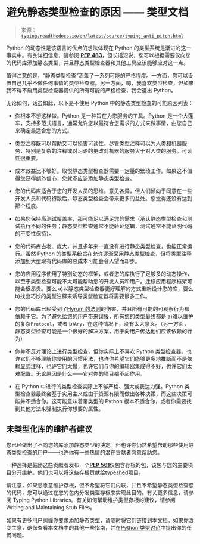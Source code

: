 <!--yml

category: 未分类

date: 2024-05-27 15:17:36

-->

# 避免静态类型检查的原因 —— 类型文档

> 来源：[`typing.readthedocs.io/en/latest/source/typing_anti_pitch.html`](https://typing.readthedocs.io/en/latest/source/typing_anti_pitch.html)

Python 的动态性是该语言的优点的想法体现在 Python 的类型系统是渐进的这一事实中。有关详细信息，请参阅 [**PEP 483**](https://peps.python.org/pep-0483/)，但长话短说，您可以根据需要仅向您的代码库添加静态类型，并且静态类型检查器和其他工具应该能够应对这一点。

值得注意的是，“静态类型检查”涵盖了一系列可能的严格程度。一方面，您可以设置自己几乎不做任何事情的类型检查器。另一方面，嗯，我喜欢类型检查，但如果我不得不启用类型检查器提供的所有可能的严格检查，我会退出 Python。

无论如何，话虽如此，以下是不使用 Python 中的静态类型检查的可能原因列表：

+   你根本不想这样做。Python 是一种旨在为您服务的工具。Python 是一个大篷车，支持多范式语言，通常允许您以最符合您需求的方式来做事情，由您自己来确定最适合您的方式。

+   类型注释既可以帮助又可以损害可读性。尽管类型注释可以为人类和机器服务，特别是复杂的注释或对习语的更改对机器的服务大于对人类的服务。可读性很重要。

+   成本效益比不够好。取悦静态类型检查器需要一定量的繁琐工作。如果这不值得您获得额外信心，您就不应该添加静态类型检查。

+   您的代码库适合于您的开发人员的思维。意见各异，但人们倾向于同意在一些开发人员和代码行数后，静态类型检查会带来更多的益处。您觉得还没有达到那个程度。

+   如果您保持高测试覆盖率，那可能足以满足您的需求（承认静态类型检查和测试执行不同的任务；静态类型检查通常不能验证逻辑，测试通常不能证明代码的不变性保持）。

+   您的代码库古老、庞大，并且多年来一直没有进行静态类型检查，也能正常运行。虽然 Python 的类型系统旨在[允许逐渐采用静态类型检查](https://mypy.readthedocs.io/en/stable/existing_code.html)，但将类型注释添加到大型现有代码库的总成本可能会令人望而却步。

+   您的应用程序使用了特别动态的框架，或者您的库执行了足够多的动态操作，以至于类型检查可能不太可能帮助您的开发人员和用户。迁移应用程序框架可能会很昂贵。要么 a)以静态类型检查器更好理解的方式重新设计您的库，要么 b)找出巧妙的类型注释来诱导类型检查器将需要很多工作。

+   您的代码库已经受到了[Hyrum 的法则](https://www.hyrumslaw.com/)的伤害，并且所有可能的可观察行为都依赖于它。为了避免给您的用户带来误报，所有您的类型最终都是 a)难以维护的复杂`Protocol`，或者 b)`Any`，在这种情况下，没有太大意义。（另一方面，静态类型检查可能是一个很好的解决方案，用于向用户传达他们应该依赖的行为）

+   你并不反对理论上进行类型检查，但你实际上不喜欢 Python 类型检查器。也许它们不够理解你使用的习惯用法，也许你希望它们能够更多地推断而不是依赖显式注释，也许它们太慢，也许它们与你的编辑器集成得不好，也许它们太难配置。无论原因是什么——它对你的项目都不起作用。

+   在 Python 中进行的类型检查实际上不够严格、强大或表达力强。Python 类型检查器最终会基于实用主义或由于资源有限而做出各种决策，而这些决策可能并不适合你。这可能意味着带类型的 Python 根本不适合你，或者你需要找到其他方法来强制执行你想要的属性。

## 未类型化库的维护者建议

您已经做出了不向您的库添加静态类型的决定。但也许你仍然希望帮助那些使用静态类型检查的用户——也许你有一些热情的潜在贡献者愿意帮助您。

一种选择是鼓励这些贡献者发布一个[**PEP 561**](https://peps.python.org/pep-0561/)仅包含存根的包，该包与您的主要项目分开维护。他们也可以将这些存根贡献给[typeshed](https://github.com/python/typeshed)项目。

请注意，如果您愿意维护存根，但不希望将它们内联，并且不希望静态类型检查您的代码，您可以通过在您的包内分发类型存根来实现此目的。有关更多信息，请参阅 Typing Python Libraries。有关如何帮助维护类型存根的建议，请参阅 Writing and Maintaining Stub Files。

如果有更多用户纠缠你要求添加静态类型，请随时将它们链接到本文档。如果你改变主意，确保查看本文档中的其他一些指南，并在[Python 类型讨论](https://github.com/python/typing/discussions)中提出你的任何问题。

